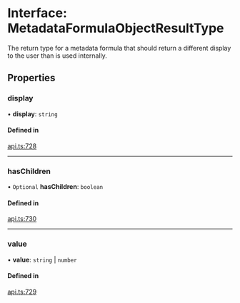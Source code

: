 # Interface: MetadataFormulaObjectResultType

The return type for a metadata formula that should return a different display to the user
than is used internally.

## Properties

### display

• **display**: `string`

#### Defined in

[api.ts:728](https://github.com/coda/packs-sdk/blob/main/api.ts#L728)

___

### hasChildren

• `Optional` **hasChildren**: `boolean`

#### Defined in

[api.ts:730](https://github.com/coda/packs-sdk/blob/main/api.ts#L730)

___

### value

• **value**: `string` \| `number`

#### Defined in

[api.ts:729](https://github.com/coda/packs-sdk/blob/main/api.ts#L729)
